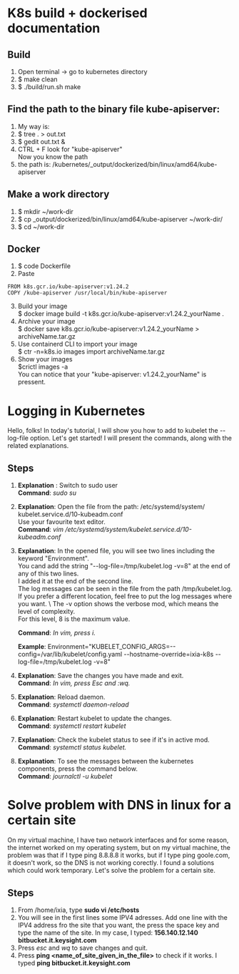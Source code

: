 # K8s build + dockerised documentation

Build
-

1. Open terminal -> go to kubernetes directory
2. \$ make clean
3. \$ ./build/run.sh make

Find the path to the binary file kube-apiserver:
-

1. My way is:
2. \$ tree . > out.txt
3. \$ gedit out.txt &
4. CTRL + F look for "kube-apiserver" \
 Now you know the path
5. the path is: /kubernetes/_output/dockerized/bin/linux/amd64/kube-apiserver

Make a work directory
-

1. \$ mkdir ~/work-dir
2. \$ cp _output/dockerized/bin/linux/amd64/kube-apiserver ~/work-dir/
3. \$ cd ~/work-dir

Docker
-

1. $ code Dockerfile
2. Paste
```docker
FROM k8s.gcr.io/kube-apiserver:v1.24.2
COPY /kube-apiserver /usr/local/bin/kube-apiserver

```
3. Build your image\
$ docker image build -t k8s.gcr.io/kube-apiserver:v1.24.2_yourName .
4. Archive your image\
$ docker save k8s.gcr.io/kube-apiserver:v1.24.2_yourName > archiveName.tar.gz
5. Use containerd CLI to import your image\
$ ctr -n=k8s.io images import archiveName.tar.gz 
6. Show your images\
$crictl images -a\
You can notice that your "kube-apiserver: v1.24.2_yourName" is pressent.

# Logging in Kubernetes

Hello, folks! In today's tutorial, I will show you how to add to kubelet the --log-file option.
Let's get started!
I will present the commands, along with the related explanations.


Steps
-

1. **Explanation** : Switch to sudo user \
   **Command**: *sudo su*

2.  **Explanation**: Open the file from the path: /etc/systemd/system/ kubelet.service.d/10-kubeadm.conf \
                 Use your favourite text editor. \
    **Command**: *vim /etc/systemd/system/kubelet.service.d/10-kubeadm.conf*

3.  **Explanation**: In the opened file, you will see two lines including the keyword "Environment". \
                 You cand add the string "--log-file=/tmp/kubelet.log -v=8" at the end of any of this two lines. \
                 I added it at the end of the second line. \
                 The log messages can be seen in the file from the path /tmp/kubelet.log. If you prefer a different location,
                 feel free to put the log messages where you want. \ The -v option shows the verbose mod, which means the level of complexity. \
                 For this level, 8 is the maximum value.

    **Command**: *In vim, press i.*

    **Example**: Environment="KUBELET_CONFIG_ARGS=--config=/var/lib/kubelet/config.yaml --hostname-override=ixia-k8s --log-file=/tmp/kubelet.log -v=8"

4.  **Explanation**: Save the changes you have made and exit. \
    **Command**: *In vim, press Esc and :wq.*

5.  **Explanation**: Reload daemon. \
    **Command**: *systemctl daemon-reload*

6.  **Explanation**: Restart kubelet to update the changes. \
    **Command**: *systemctl restart kubelet*

7.  **Explanation**: Check the kubelet status to see if it's in active mod. \
    **Command**: *systemctl status kubelet.*

8.  **Explanation**: To see the messages between the kubernetes components, press the command below. \
    **Command**: *journalctl -u kubelet*

# Solve problem with DNS in linux for a certain site

On my virtual machine, I have two network interfaces and for some reason, the internet worked on my operating system, but on my virtual machine, the problem was that if I type ping 8.8.8.8 it works, but if I type ping goole.com, it doesn't work, so the DNS is not working corectly. I found a solutions which could work temporary. Let's solve the problem for a certain site.

Steps
-

1. From /home/ixia, type **sudo vi /etc/hosts**
2. You will see in the first lines some IPV4 adresses. Add one line with the IPV4 address fro the site that you want, the press the space key and type the name of the site. In my case, I typed: **156.140.12.140  bitbucket.it.keysight.com**
3. Press *esc* and *wq* to save changes and quit.
4. Press **ping <name_of_site_given_in_the_file>** to check if it works. I typed **ping bitbucket.it.keysight.com**


